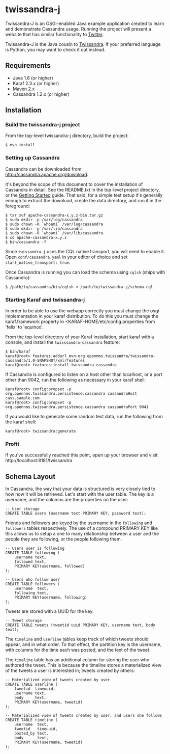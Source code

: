 twissandra-j
============

Twissandra-J is an OSGi-enabled Java example application created to learn and
demonstrate Cassandra usage.  Running the project will present a website that
has similar functionality to [Twitter](http://twitter.com).

Twissandra-J is the Java cousin to
[Twissandra](http://github.com/eevans/twissandra).  If your preferred language
is Python, you may want to check it out instead.

Requirements
------------
 * Java 1.6 (or higher)
 * Karaf 2.3.x (or higher)
 * Maven 2.x
 * Cassandra 1.2.x (or higher)

Installation
------------
### Build the twissandra-j project

From the top-level twissandra-j directory, build the project:

    $ mvn install

### Setting up Cassandra

Cassandra can be downloaded from: http://cassandra.apache.org/download.

It's beyond the scope of this document to cover the installation of
Cassandra in detail.  See the README.txt in the top-level project directory,
or the [Getting Started](http://wiki.apache.org/cassandra/GettingStarted)
guide.  That said, for a simple test setup it's generally enough to extract
the download, create the data directory, and run it in the foreground:

    $ tar xvf apache-cassandra-x.y.z-bin.tar.gz
    $ sudo mkdir -p /var/log/cassandra
    $ sudo chown -R `whoami` /var/log/cassandra
    $ sudo mkdir -p /var/lib/cassandra
    $ sudo chown -R `whoami` /var/lib/cassandra
    $ cd apache-cassandra-x.y.z
    $ bin/cassandra -f

Since `twissandra-j` uses the CQL native transport, you will need to enable
it.  Open `conf/cassandra.yaml` in your editor of choice and set
`start_native_transport: true`.

Once Cassandra is running you can load the schema using `cqlsh` (ships
with Cassandra):

    $ /path/to/cassandra/bin/cqlsh < /path/to/twissandra-j/schema.cql

### Starting Karaf and twissandra-j

In order to be able to use the webapp correctly you must change the osgi
implementation in your karaf distribution. To do this you must change
the karaf.framework property in <KARAF-HOME/etc/config.properties from
'felix' to 'equinox'.

From the top-level directory of your Karaf installation, start karaf with
a console, and install the `twisssandra-cassandra` feature:

    $ bin/karaf
    karaf@root> features:addurl mvn:org.opennms.twissandra/twissandra-cassandra/1.0-SNAPSHOT/xml/features
    karaf@root> features:install twissandra-cassandra

If Cassandra is configured to listen on a host other than localhost, or a
port other than 9042, run the following as necessary in your karaf shell:

    karaf@root> config:propset -p org.opennms.twissandra.persistence.cassandra cassandraHost cass.sample.com
    karaf@root> config:propset -p org.opennms.twissandra.persistence.cassandra cassandraPort 9041

If you would like to generate some random test data, run the following from
the karaf shell:

    karaf@root> twissandra:generate

### Profit

If you've successfully reached this point, open up your browser and visit:
http://localhost:8181/twissandra


Schema Layout
-------------

In Cassandra, the way that your data is structured is very closely tied to how
how it will be retrieved.  Let's start with the user table. The key is a
username, and the columns are the properties on the user:

    -- User storage
    CREATE TABLE users (username text PRIMARY KEY, password text);

Friends and followers are keyed by the username in the `following` and
`followers` tables respectively.  The use of a compound PRIMARY KEY like
this allows us to setup a one to many relationship between a user and the
people they are following, or the people following them.
    
    -- Users user is following
    CREATE TABLE following (
        username text,
        followed text,
        PRIMARY KEY(username, followed)
    );
    
    -- Users who follow user
    CREATE TABLE followers (
        username  text,
        following text,
        PRIMARY KEY(username, following)
    );

Tweets are stored with a UUID for the key.

    -- Tweet storage
    CREATE TABLE tweets (tweetid uuid PRIMARY KEY, username text, body text);

The `timeline` and `userline` tables keep track of which tweets should
appear, and in what order.  To that effect, the partition key is the
username, with columns for the time each was posted, and the text of the
tweet.

The `timeline` table has an additional column for storing the user who
authored the tweet.  This is because the timeline stores a materialized
view of the tweets a user is interested in; tweets created by others:

    -- Materialized view of tweets created by user
    CREATE TABLE userline (
        tweetid  timeuuid,
        username text,
        body     text,
        PRIMARY KEY(username, tweetid)
    );

    -- Materialized view of tweets created by user, and users she follows
    CREATE TABLE timeline (
        username  text,
        tweetid   timeuuid,
        posted_by text,
        body      text,
        PRIMARY KEY(username, tweetid)
    );
